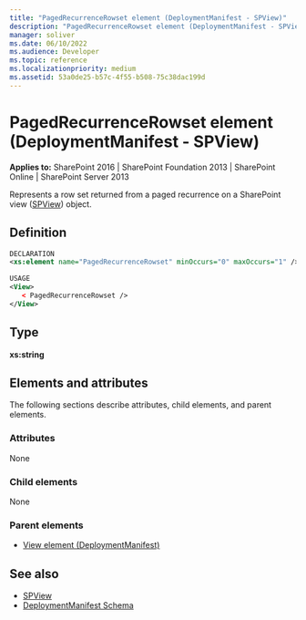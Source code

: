 ```yaml
---
title: "PagedRecurrenceRowset element (DeploymentManifest - SPView)"
description: "PagedRecurrenceRowset element (DeploymentManifest - SPView) represents a row set returned from a paged recurrence on a SharePoint view (SPView) object."
manager: soliver
ms.date: 06/10/2022
ms.audience: Developer
ms.topic: reference
ms.localizationpriority: medium
ms.assetid: 53a0de25-b57c-4f55-b508-75c38dac199d
---
```


# PagedRecurrenceRowset element (DeploymentManifest - SPView)

**Applies to:** SharePoint 2016 | SharePoint Foundation 2013 | SharePoint Online | SharePoint Server 2013

Represents a row set returned from a paged recurrence on a SharePoint view ([SPView](https://msdn.microsoft.com/library/Microsoft.SharePoint.SPView.aspx)) object.

## Definition

```XML
DECLARATION
<xs:element name="PagedRecurrenceRowset" minOccurs="0" maxOccurs="1" />

USAGE
<View>
   < PagedRecurrenceRowset />
</View>

```

## Type

**xs:string**

## Elements and attributes

The following sections describe attributes, child elements, and parent elements.

### Attributes

None

### Child elements

None

### Parent elements

- [View element (DeploymentManifest)](view-element-deploymentmanifest.md)

## See also

- [SPView](https://msdn.microsoft.com/library/Microsoft.SharePoint.SPView.aspx)
- [DeploymentManifest Schema](deploymentmanifest-schema.md)
